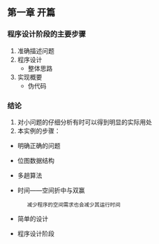 ## 第一章 开篇

### 程序设计阶段的主要步骤
1. 准确描述问题
2. 程序设计
    * 整体思路
3. 实现概要
    * 伪代码

### 结论
1. 对小问题的仔细分析有时可以得到明显的实际用处
2. 本实例的步骤：
  * 明确正确的问题
  * 位图数据结构
  * 多趟算法
  * 时间——空间折中与双赢

           减少程序的空间需求也会减少其运行时间
  * 简单的设计
  * 程序设计阶段
